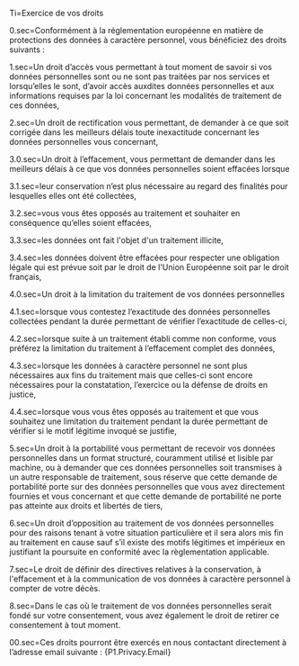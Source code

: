 Ti=Exercice de vos droits 

0.sec=Conformément à la réglementation européenne en matière de protections des données à caractère personnel, vous bénéficiez des droits suivants :

1.sec=Un droit d’accès vous permettant à tout moment de savoir si vos données personnelles sont ou ne sont pas traitées par nos services et lorsqu’elles le sont, d’avoir accès auxdites données personnelles et aux informations requises par la loi concernant les modalités de traitement de ces données, 

2.sec=Un droit de rectification vous permettant, de demander à ce que soit corrigée dans les meilleurs délais toute inexactitude concernant les données personnelles vous concernant, 

3.0.sec=Un droit à l’effacement, vous permettant de demander dans les meilleurs délais à ce que vos données personnelles soient effacées lorsque

3.1.sec=leur conservation n’est plus nécessaire au regard des finalités pour lesquelles elles ont été collectées,

3.2.sec=vous vous êtes opposés au traitement et souhaiter en conséquence qu’elles soient effacées,

3.3.sec=les données ont fait l'objet d'un traitement illicite,

3.4.sec=les données doivent être effacées pour respecter une obligation légale qui est prévue soit par le droit de l'Union Européenne soit par le droit français,

4.0.sec=Un droit à la limitation du traitement de vos données personnelles

4.1.sec=lorsque vous contestez l’exactitude des données personnelles collectées pendant la durée permettant de vérifier l’exactitude de celles-ci,

4.2.sec=lorsque suite à un traitement établi comme non conforme, vous préférez la limitation du traitement à l’effacement complet des données,

4.3.sec=lorsque les données à caractère personnel ne sont plus nécessaires aux fins du traitement mais que celles-ci sont encore nécessaires pour la constatation, l’exercice ou la défense de droits en justice,

4.4.sec=lorsque vous vous êtes opposés au traitement et que vous souhaitez une limitation du traitement pendant la durée permettant de vérifier si le motif légitime invoqué se justifie,

5.sec=Un droit à la portabilité vous permettant de recevoir vos données personnelles dans un format structuré, couramment utilisé et lisible par machine, ou à demander que ces données personnelles soit transmises à un autre responsable de traitement, sous réserve que cette demande de portabilité porte sur des données personnelles que vous avez directement fournies et vous concernant et que cette demande de portabilité ne porte pas atteinte aux droits et libertés de tiers, 

6.sec=Un droit d’opposition au traitement de vos données personnelles pour des raisons tenant à votre situation particulière et il sera alors mis fin au traitement en cause sauf s’il existe des motifs légitimes et impérieux en justifiant la poursuite en conformité avec la règlementation applicable. 

7.sec=Le droit de définir des directives relatives à la conservation, à l'effacement et à la communication de vos données à caractère personnel à compter de votre décès.

8.sec=Dans le cas où le traitement de vos données personnelles serait fondé sur votre consentement, vous avez également le droit de retirer ce consentement à tout moment. 

00.sec=Ces droits pourront être exercés en nous contactant directement à l’adresse email suivante : {P1.Privacy.Email}

